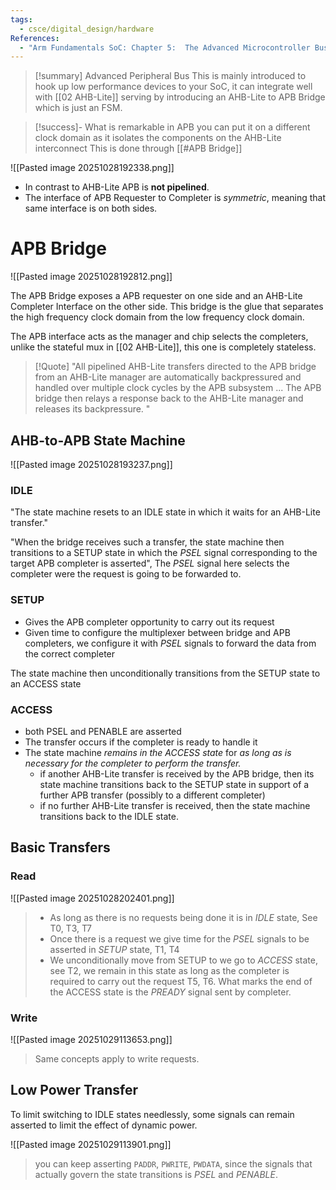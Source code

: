 ```yaml
---
tags:
  - csce/digital_design/hardware
References:
  - "Arm Fundamentals SoC: Chapter 5:  The Advanced Microcontroller Bus Architecture (AMBA)"
---
```


>[!summary] Advanced Peripheral Bus
> This is mainly introduced to hook up low performance devices to your SoC, it can integrate well with [[02 AHB-Lite]] serving by introducing an AHB-Lite to APB Bridge which is just an FSM.

>[!success]- What is remarkable in APB you can put it on a different clock domain as it isolates the components on the AHB-Lite interconnect
>This is done through [[#APB Bridge]]

![[Pasted image 20251028192338.png]]

- In contrast to AHB-Lite APB is **not pipelined**.
- The interface of APB Requester to Completer is _symmetric_, meaning that same interface is on both sides.

# APB Bridge

![[Pasted image 20251028192812.png]]

The APB Bridge exposes a APB requester on one side and an AHB-Lite Completer Interface on the other side. 
This bridge is the glue that separates the high frequency clock domain from the low frequency clock domain.

The APB interface acts as the manager and chip selects the completers, unlike the stateful mux in [[02 AHB-Lite]], this one is completely stateless.

>[!Quote]
>"All pipelined AHB-Lite transfers directed to the APB bridge from an AHB-Lite manager are automatically backpressured and handled over multiple clock cycles by the APB subsystem ... The APB bridge then relays a response back to the AHB-Lite manager and releases its backpressure. "

## AHB-to-APB State Machine

![[Pasted image 20251028193237.png]]

### IDLE 

"The state machine resets to an IDLE state in which it waits for an AHB-Lite transfer."

"When the bridge receives such a transfer, the state machine then transitions to a SETUP state in which the _PSEL_ signal corresponding to the target APB completer is asserted", The _PSEL_ signal here selects the completer were the request is going to be forwarded to.

### SETUP

- Gives the APB completer opportunity to carry out its request
- Given time to configure the multiplexer between bridge and APB completers, we configure it with _PSEL_ signals to forward the data from the correct completer

The state machine then unconditionally transitions from the SETUP state to an ACCESS state
### ACCESS

- both PSEL and PENABLE are asserted 
- The transfer occurs if the completer is ready to handle it
- The state machine _remains in the ACCESS state_ for _as long as is necessary for the completer to perform the transfer._
	- if another AHB-Lite transfer is received by the APB bridge, then its state machine transitions back to the SETUP state in support of a further APB transfer (possibly to a different completer)
	- if no further AHB-Lite transfer is received, then the state machine transitions back to the IDLE state.

## Basic Transfers

### Read
![[Pasted image 20251028202401.png]]
> - As long as there is no requests being done it is in _IDLE_ state, See T0, T3, T7
> - Once there is a request we give time for the _PSEL_ signals to be asserted in _SETUP_ state, T1, T4
> - We unconditionally move from SETUP to we go to _ACCESS_ state, see T2, we remain in this state as long as the completer is required to carry out the request T5, T6. What marks the end of the ACCESS state is the _PREADY_ signal sent by completer.
### Write
![[Pasted image 20251029113653.png]]
> Same concepts apply to write requests.

## Low Power Transfer

To limit switching to IDLE states needlessly, some signals can remain asserted to limit the effect of dynamic power. 

![[Pasted image 20251029113901.png]]
> you can keep asserting `PADDR`, `PWRITE`, `PWDATA`, since the signals that actually govern the state transitions is _PSEL_ and _PENABLE_.










